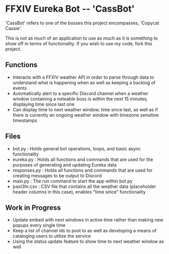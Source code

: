 # FFXIV Eureka Bot -- 'CassBot'

'CassBot' refers to one of the bosses this project encompasses, 'Copycat Cassie'.

This is not as much of an application to use as much as it is something to show off in terms of functionality. If you wish to use my code, fork this project.

## Functions
- Interacts with a FFXIV weather API in order to parse through data to understand what is happening when as well as keeping a backlog of events
- Automatically alert to a specific Discord channel when a weather window containing a noteable boss is within the next 15 minutes, displaying time since last one
- Can display time to next weather window, time since last, as well as if there is currently an ongoing weather window with timezone sensitive timestamps

## Files
- bot.py : Holds general bot operations, loops, and basic async functionality
- eureka.py : Holds all functions and commands that are used for the purposes of generating and updating Eureka data
- responses.py : Holds all functions and commands that are used for creating messages to be output to Discord
- main.py : The run command to start the app within bot.py
- past3hr.csv : CSV file that contains all the weather data (placeholder header columns in this case), enables "time since" functionality

## Work in Progress
- Update embed with next windows in active time rather than making new popups every single time
- Keep a list of channel ids to post to as well as developing a means of cataloging users to utilize the service
- Using the status update feature to show time to next weather window as well
